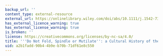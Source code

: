 ```yaml
---
backup_url: ''
content_type: external-resource
external_url: https://onlinelibrary.wiley.com/doi/abs/10.1111/j.1542-734X.1992.1504_43.x
has_external_licence_warning: true
has_external_license_warning: true
is_broken: ''
license: https://creativecommons.org/licenses/by-nc-sa/4.0/
title: '''Do Not Fold, Spindle or Mutilate'': a Cultural History of the Punch Card'
uid: a2b1fadd-90b4-4b9e-b70b-71df61e8c550
---
```

